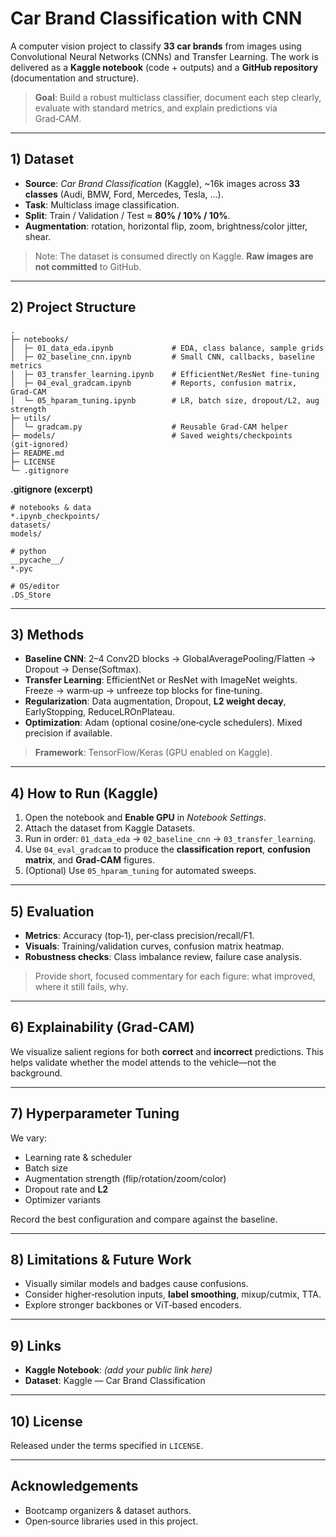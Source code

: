 # Car Brand Classification with CNN

A computer vision project to classify **33 car brands** from images using Convolutional Neural Networks (CNNs) and Transfer Learning. The work is delivered as a **Kaggle notebook** (code + outputs) and a **GitHub repository** (documentation and structure).

> **Goal**: Build a robust multiclass classifier, document each step clearly, evaluate with standard metrics, and explain predictions via Grad‑CAM.

---

## 1) Dataset

* **Source**: *Car Brand Classification* (Kaggle), ~16k images across **33 classes** (Audi, BMW, Ford, Mercedes, Tesla, …).
* **Task**: Multiclass image classification.
* **Split**: Train / Validation / Test ≈ **80% / 10% / 10%**.
* **Augmentation**: rotation, horizontal flip, zoom, brightness/color jitter, shear.

> Note: The dataset is consumed directly on Kaggle. **Raw images are not committed** to GitHub.

---

## 2) Project Structure

```
.
├─ notebooks/
│  ├─ 01_data_eda.ipynb             # EDA, class balance, sample grids
│  ├─ 02_baseline_cnn.ipynb         # Small CNN, callbacks, baseline metrics
│  ├─ 03_transfer_learning.ipynb    # EfficientNet/ResNet fine‑tuning
│  ├─ 04_eval_gradcam.ipynb         # Reports, confusion matrix, Grad‑CAM
│  └─ 05_hparam_tuning.ipynb        # LR, batch size, dropout/L2, aug strength
├─ utils/
│  └─ gradcam.py                    # Reusable Grad‑CAM helper
├─ models/                          # Saved weights/checkpoints (git‑ignored)
├─ README.md
├─ LICENSE
└─ .gitignore
```

**.gitignore (excerpt)**

```
# notebooks & data
*.ipynb_checkpoints/
datasets/
models/

# python
__pycache__/
*.pyc

# OS/editor
.DS_Store
```

---

## 3) Methods

* **Baseline CNN**: 2–4 Conv2D blocks → GlobalAveragePooling/Flatten → Dropout → Dense(Softmax).
* **Transfer Learning**: EfficientNet or ResNet with ImageNet weights. Freeze → warm‑up → unfreeze top blocks for fine‑tuning.
* **Regularization**: Data augmentation, Dropout, **L2 weight decay**, EarlyStopping, ReduceLROnPlateau.
* **Optimization**: Adam (optional cosine/one‑cycle schedulers). Mixed precision if available.

> **Framework**: TensorFlow/Keras (GPU enabled on Kaggle).

---

## 4) How to Run (Kaggle)

1. Open the notebook and **Enable GPU** in *Notebook Settings*.
2. Attach the dataset from Kaggle Datasets.
3. Run in order: `01_data_eda` → `02_baseline_cnn` → `03_transfer_learning`.
4. Use `04_eval_gradcam` to produce the **classification report**, **confusion matrix**, and **Grad‑CAM** figures.
5. (Optional) Use `05_hparam_tuning` for automated sweeps.

---

## 5) Evaluation

* **Metrics**: Accuracy (top‑1), per‑class precision/recall/F1.
* **Visuals**: Training/validation curves, confusion matrix heatmap.
* **Robustness checks**: Class imbalance review, failure case analysis.

> Provide short, focused commentary for each figure: what improved, where it still fails, why.

---

## 6) Explainability (Grad‑CAM)

We visualize salient regions for both **correct** and **incorrect** predictions. This helps validate whether the model attends to the vehicle—not the background.

---

## 7) Hyperparameter Tuning

We vary:

* Learning rate & scheduler
* Batch size
* Augmentation strength (flip/rotation/zoom/color)
* Dropout rate and **L2**
* Optimizer variants

Record the best configuration and compare against the baseline.

---

## 8) Limitations & Future Work

* Visually similar models and badges cause confusions.
* Consider higher‑resolution inputs, **label smoothing**, mixup/cutmix, TTA.
* Explore stronger backbones or ViT‑based encoders.

---

## 9) Links

* **Kaggle Notebook**: *(add your public link here)*
* **Dataset**: Kaggle — Car Brand Classification

---

## 10) License

Released under the terms specified in `LICENSE`.

---

## Acknowledgements

* Bootcamp organizers & dataset authors.
* Open‑source libraries used in this project.
